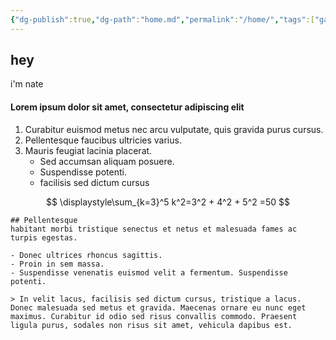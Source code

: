 ```yaml
---
{"dg-publish":true,"dg-path":"home.md","permalink":"/home/","tags":["gardenEntry"],"dgHomeLink":true,"dgShowBacklinks":true,"dgShowFileTree":true,"dgEnableSearch":true,"dgShowToc":true,"dgLinkPreview":true,"dgShowTags":true,"noteIcon":""}
---
```


## hey

i'm nate


#### Lorem ipsum dolor sit amet, consectetur adipiscing elit
1. Curabitur euismod metus nec arcu vulputate, quis gravida purus cursus. 
2. Pellentesque faucibus ultricies varius. 
3. Mauris feugiat lacinia placerat. 
	- Sed accumsan aliquam posuere. 
	- Suspendisse potenti. 
	- facilisis sed dictum cursus


$$
\displaystyle\sum_{k=3}^5 k^2=3^2 + 4^2 + 5^2 =50
$$


```
## Pellentesque 
habitant morbi tristique senectus et netus et malesuada fames ac turpis egestas. 

- Donec ultrices rhoncus sagittis. 
- Proin in sem massa. 
- Suspendisse venenatis euismod velit a fermentum. Suspendisse potenti. 

> In velit lacus, facilisis sed dictum cursus, tristique a lacus. Donec malesuada sed metus et gravida. Maecenas ornare eu nunc eget maximus. Curabitur id odio sed risus convallis commodo. Praesent ligula purus, sodales non risus sit amet, vehicula dapibus est. 


